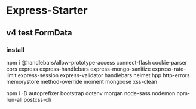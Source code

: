 # Express-Starter

## v4 test FormData

### install

npm i @handlebars/allow-prototype-access connect-flash cookie-parser cors express express-handlebars express-mongo-sanitize express-rate-limit express-session express-validator handlebars helmet hpp http-errors memorystore method-override moment mongoose xss-clean

npm i -D autoprefixer bootstrap dotenv morgan node-sass nodemon npm-run-all postcss-cli
